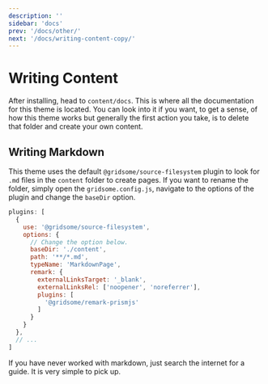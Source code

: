 ```yaml
---
description: ''
sidebar: 'docs'
prev: '/docs/other/'
next: '/docs/writing-content-copy/'
---
```


# Writing Content

After installing, head to `content/docs`. This is where all the documentation for this theme is located.
You can look into it if you want, to get a sense, of how this theme works but generally the first action you take, is to delete that folder and create your own content.

## Writing Markdown

This theme uses the default `@gridsome/source-filesystem` plugin to look for `.md` files in the `content` folder to create pages. If you want to rename the folder, simply open the `gridsome.config.js`, navigate to the options of the plugin and change the `baseDir` option.

```js
plugins: [
  {
    use: '@gridsome/source-filesystem',
    options: {
      // Change the option below.
      baseDir: './content',
      path: '**/*.md',
      typeName: 'MarkdownPage',
      remark: {
        externalLinksTarget: '_blank',
        externalLinksRel: ['noopener', 'noreferrer'],
        plugins: [
          '@gridsome/remark-prismjs'
        ]
      }
    }
  },
  // ...
]
```

If you have never worked with markdown, just search the internet for a guide. It is very simple to pick up.
